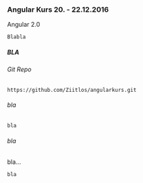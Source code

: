 ### Angular Kurs 20. - 22.12.2016

Angular 2.0

```
Blabla
```

##### BLA

###### Git Repo

```
https://github.com/Ziitlos/angularkurs.git
```

###### bla

```
bla
```

###### bla

bla...

```
bla
```

